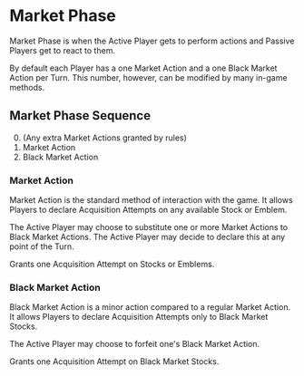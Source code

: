 # Market Phase

Market Phase is when the Active Player gets to perform actions and Passive Players get to react to them.

By default each Player has a one Market Action and a one Black Market Action per Turn. This number, however, can be modified by many in-game methods.

## Market Phase Sequence

0. (Any extra Market Actions granted by rules)
1. Market Action
2. Black Market Action

### Market Action

Market Action is the standard method of interaction with the game. It allows Players to declare Acquisition Attempts on any available Stock or Emblem.

The Active Player may choose to substitute one or more Market Actions to Black Market Actions. The Active Player may decide to declare this at any point of the Turn.

Grants one Acquisition Attempt on Stocks or Emblems.

### Black Market Action

Black Market Action is a minor action compared to a regular Market Action. It allows Players to declare Acquisition Attempts only to Black Market Stocks.

The Active Player may choose to forfeit one's Black Market Action.

Grants one Acquisition Attempt on Black Market Stocks.
